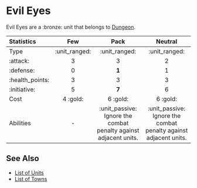 # Evil Eyes

Evil Eyes are a :bronze: unit that belongs to [Dungeon](../towns/dungeon.md).


| Statistics | Few | Pack | Neutral |
| :--- | :---: | :---: | :---: |
| Type | :unit_ranged: | :unit_ranged: | :unit_ranged: |
| :attack: | 3 | 3 | 2 |
| :defense: | 0 | **1** | 1 |
| :health_points: | 3 | 3 | 3 |
| :initiative: | 5 | **7** | 6 |
| Cost | 4 :gold: | 6 :gold: | 6 :gold: |
| Abilities | - | :unit_passive: Ignore the combat penalty against adjacent units. | :unit_passive: Ignore the combat penalty against adjacent units. |


## See Also

- [List of Units](../units.md)
- [List of Towns](../towns.md)
